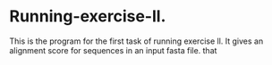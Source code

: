 # Running-exercise-ll.
This is the program for the first task of running exercise ll. It gives an alignment score for sequences in an input fasta file. that 
